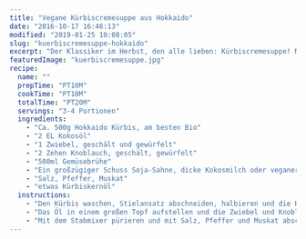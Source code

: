 ```yaml
---
title: "Vegane Kürbiscremesuppe aus Hokkaido"
date: "2016-10-17 16:46:13"
modified: "2019-01-25 10:08:05"
slug: "kuerbiscremesuppe-hokkaido"
excerpt: "Der Klassiker im Herbst, den alle lieben: Kürbiscremesuppe! Mit Hokkaido Kürbis geht es auch noch besonders schnell, da er nicht geschält werden muss."
featuredImage: "kuerbiscremesuppe.jpg"
recipe:
  name: ""
  prepTime: "PT10M"
  cookTime: "PT10M"
  totalTime: "PT20M"
  servings: "3-4 Portionen"
  ingredients:
    - "Ca. 500g Hokkaido Kürbis, am besten Bio"
    - "2 EL Kokosöl"
    - "1 Zwiebel, geschält und gewürfelt"
    - "2 Zehen Knoblauch, geschält, gewürfelt"
    - "500ml Gemüsebrühe"
    - "Ein großzügiger Schuss Soja-Sahne, dicke Kokosmilch oder veganer Sauerrahm"
    - "Salz, Pfeffer, Muskat"
    - "etwas Kürbiskernöl"
  instructions:
    - "Den Kürbis waschen, Stielansatz abschneiden, halbieren und die Kerne entfernen. Den Kürbis in grobe Würfel schneiden."
    - "Das Öl in einem großen Topf aufstellen und die Zwiebel und Knoblauch darin glasig braten. Dann mit der Brühe aufgießen und den Kürbis zugeben. Sahne oder Kokosmilch unterrühren und für ca. 8min köcheln lassen bis der Kürbis weich ist."
    - "Mit dem Stabmixer pürieren und mit Salz, Pfeffer und Muskat abschmecken. Mit einigen Tropfen Küribskernöl servieren."
---
```


